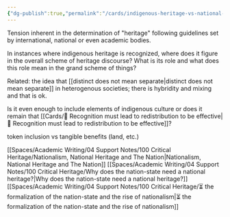 ```yaml
---
{"dg-publish":true,"permalink":"/cards/indigenous-heritage-vs-national-heritage/","created":"2024-07-04T10:02:56.679+08:00","updated":"2024-07-23T10:41:59.987+08:00"}
---
```


Tension inherent in the determination of "heritage" following guidelines set by international, national or even academic bodies.

In instances where indigenous heritage is recognized, where does it figure in the overall scheme of heritage discourse? What is its role and what does this role mean in the grand scheme of things? 

Related: the idea that [[distinct does not mean separate\|distinct does not mean separate]] in heterogenous societies; there is hybridity and mixing and that is ok.

Is it even enough to include elements of indigenous culture or does it remain that [[Cards/🫚 Recognition must lead to redistribution to be effective\|🫚 Recognition must lead to redistribution to be effective]]? 

token inclusion vs tangible benefits (land, etc.)

[[Spaces/Academic Writing/04 Support Notes/100 Critical Heritage/Nationalism, National Heritage and The Nation\|Nationalism, National Heritage and The Nation]]
[[Spaces/Academic Writing/04 Support Notes/100 Critical Heritage/Why does the nation-state need a national heritage?\|Why does the nation-state need a national heritage?]]
[[Spaces/Academic Writing/04 Support Notes/100 Critical Heritage/⏳ the formalization of the nation-state and the rise of nationalism\|⏳ the formalization of the nation-state and the rise of nationalism]]


